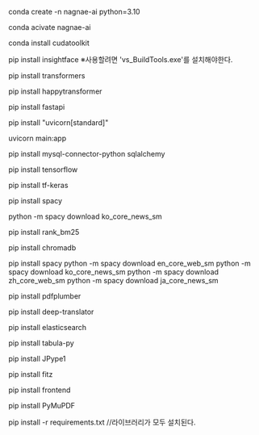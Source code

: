 conda create -n nagnae-ai python=3.10

conda acivate nagnae-ai

conda install cudatoolkit

pip install insightface
※사용할려면 'vs_BuildTools.exe'를 설치해야한다.

pip install transformers

pip install happytransformer

pip install fastapi

pip install "uvicorn[standard]"

uvicorn main:app

pip install mysql-connector-python sqlalchemy


pip install tensorflow

pip install tf-keras

pip install spacy

python -m spacy download ko_core_news_sm

pip install rank_bm25

pip install chromadb

pip install spacy
python -m spacy download en_core_web_sm
python -m spacy download ko_core_news_sm
python -m spacy download zh_core_web_sm
python -m spacy download ja_core_news_sm

pip install pdfplumber

pip install deep-translator

pip install elasticsearch

pip install tabula-py

pip install JPype1

pip install fitz

pip install frontend

pip install PyMuPDF




















pip install -r requirements.txt //라이브러리가 모두 설치된다.